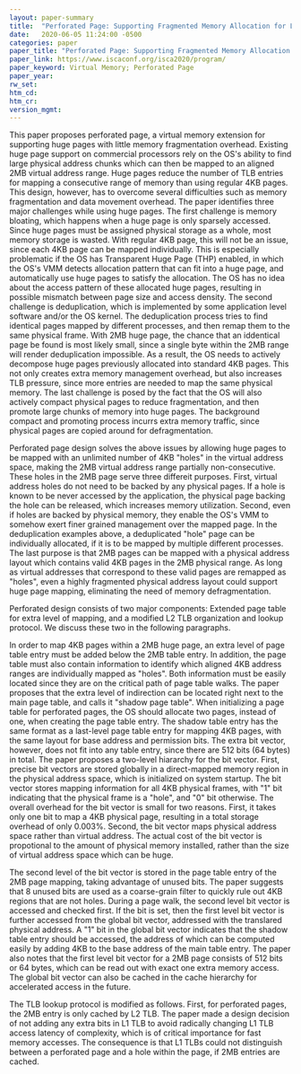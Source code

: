 ```yaml
---
layout: paper-summary
title:  "Perforated Page: Supporting Fragmented Memory Allocation for Large Pages"
date:   2020-06-05 11:24:00 -0500
categories: paper
paper_title: "Perforated Page: Supporting Fragmented Memory Allocation for Large Pages"
paper_link: https://www.iscaconf.org/isca2020/program/
paper_keyword: Virtual Memory; Perforated Page
paper_year: 
rw_set:
htm_cd:
htm_cr:
version_mgmt:
---
```


This paper proposes perforated page, a virtual memory extension for supporting huge pages with little memory fragmentation
overhead. Existing huge page support on commercial processors rely on the OS's ability to find large physical address 
chunks which can then be mapped to an aligned 2MB virtual address range. Huge pages reduce the number of TLB entries
for mapping a consecutive range of memory than using regular 4KB pages. This design, however, has to overcome several 
difficulties such as memory fragmentation and data movement overhead. The paper identifies three major challenges 
while using huge pages. The first challenge is memory bloating, which happens when a huge page is only sparsely accessed.
Since huge pages must be assigned physical storage as a whole, most memory storage is wasted. With regular 4KB page,
this will not be an issue, since each 4KB page can be mapped individually. This is especially problematic if the OS
has Transparent Huge Page (THP) enabled, in which the OS's VMM detects allocation pattern that can fit into a huge page,
and automatically use huge pages to satisfy the allocation. The OS has no idea about the access pattern of these allocated
huge pages, resulting in possible mismatch between page size and access density.
The second challenge is deduplication, which is implemented by some application level software and/or the OS kernel.
The deduplication process tries to find identical pages mapped by different processes, and then remap them to the same
physical frame. With 2MB huge page, the chance that an iddentical page be found is most likely small, since a single byte
within the 2MB range will render deduplication impossible. As a result, the OS needs to actively decompose huge pages 
previously allocated into standard 4KB pages. This not only creates extra memory management overhead, but also increases
TLB pressure, since more entries are needed to map the same physical memory. 
The last challenge is posed by the fact that the OS will also actively compact physical pages to reduce fragmentation,
and then promote large chunks of memory into huge pages. The background compact and promoting process incurrs extra 
memory traffic, since physical pages are copied around for defragmentation. 

Perforated page design solves the above issues by allowing huge pages to be mapped with an unlimited number of 4KB "holes" 
in the virtual address space, making the 2MB virtual address range partially non-consecutive. These holes in the 2MB page
serve three differeit purposes. First, virtual address holes do not need to be backed by any physical pages. If a hole
is known to be never accessed by the application, the physical page backing the hole can be released, which increases
memory utilization. Second, even if holes are backed by physical memory, they enable the OS's VMM to somehow exert finer
grained management over the mapped page. In the deduplication examples above, a deduplicated "hole" page can be individually 
allocated, if it is to be mapped by multiple different processes. The last purpose is that 2MB pages can be mapped with
a physical address layout which contains valid 4KB pages in the 2MB physical range. As long as virtual addresses that
correspond to these valid pages are remapped as "holes", even a highly fragmented physical address layout could support
huge page mapping, eliminating the need of memory defragmentation.

Perforated design consists of two major components: Extended page table for extra level of mapping, and a modified L2
TLB organization and lookup protocol. We discuss these two in the following paragraphs.

In order to map 4KB pages within a 2MB huge page, an extra level of page table entry must be added below the 2MB table
entry. In addition, the page table must also contain information to identify which aligned 4KB address ranges are 
individually mapped as "holes". Both information must be easily located since they are on the critical path of 
page table walks. The paper proposes that the extra level of indirection can be located right next to the main
page table, and calls it "shadow page table". When initializing a page table for perforated pages, the OS should
allocate two pages, instead of one, when creating the page table entry. The shadow table entry has the same format
as a last-level page table entry for mapping 4KB pages, with the same layout for base address and permission bits.
The extra bit vector, however, does not fit into any table entry, since there are 512 bits (64 bytes) in total.
The paper proposes a two-level hiararchy for the bit vector. First, precise bit vectors are stored globally in a direct-mapped
memory region in the physical address space, which is initialized on system startup. The bit vector stores mapping
information for all 4KB physical frames, with "1" bit indicating that the physical frame is a "hole", and "0" bit
otherwise. The overall overhead for the bit vector is small for two reasons. First, it takes only one bit to map a 4KB 
physical page, resulting in a total storage overhead of only 0.003%. Second, the bit vector maps physical address space
rather than virtual address. The actual cost of the bit vector is propotional to the amount of physical memory installed,
rather than the size of virtual address space which can be huge.

The second level of the bit vector is stored in the page table entry of the 2MB page mapping, taking advantage of unused
bits. The paper suggests that 8 unused bits are used as a coarse-grain filter to quickly rule out 4KB regions that are 
not holes. During a page walk, the second level bit vector is accessed and checked first. If the bit is set, then the 
first level bit vector is further accessed from the global bit vector, addressed with the translared physical address.
A "1" bit in the global bit vector indicates that the shadow table entry should be accessed, the address of which can 
be computed easily by adding 4KB to the base address of the main table entry. The paper also notes that the first level
bit vector for a 2MB page consists of 512 bits or 64 bytes, which can be read out with exact one extra memory access.
The global bit vector can also be cached in the cache hierarchy for accelerated access in the future.

The TLB lookup protocol is modified as follows. First, for perforated pages, the 2MB entry is only cached by L2 TLB.
The paper made a design decision of not adding any extra bits in L1 TLB to avoid radically changing L1 TLB access 
latency of complexity, which is of critical importance for fast memory accesses. The consequence is that L1 TLBs could
not distinguish between a perforated page and a hole within the page, if 2MB entries are cached. 